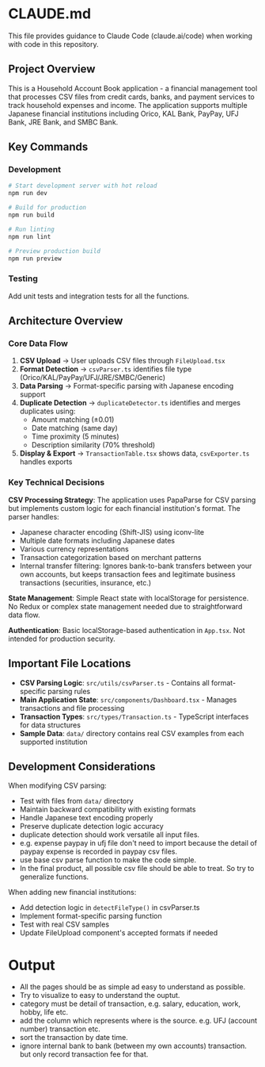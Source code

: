# CLAUDE.md

This file provides guidance to Claude Code (claude.ai/code) when working with code in this repository.

## Project Overview

This is a Household Account Book application - a financial management tool that processes CSV files from credit cards, banks, and payment services to track household expenses and income. The application supports multiple Japanese financial institutions including Orico, KAL Bank, PayPay, UFJ Bank, JRE Bank, and SMBC Bank.

## Key Commands

### Development

```bash
# Start development server with hot reload
npm run dev

# Build for production
npm run build

# Run linting
npm run lint

# Preview production build
npm run preview
```

### Testing

Add unit tests and integration tests for all the functions.

## Architecture Overview

### Core Data Flow

1. **CSV Upload** → User uploads CSV files through `FileUpload.tsx`
2. **Format Detection** → `csvParser.ts` identifies file type (Orico/KAL/PayPay/UFJ/JRE/SMBC/Generic)
3. **Data Parsing** → Format-specific parsing with Japanese encoding support
4. **Duplicate Detection** → `duplicateDetector.ts` identifies and merges duplicates using:
   - Amount matching (±0.01)
   - Date matching (same day)
   - Time proximity (5 minutes)
   - Description similarity (70% threshold)
5. **Display & Export** → `TransactionTable.tsx` shows data, `csvExporter.ts` handles exports

### Key Technical Decisions

**CSV Processing Strategy**: The application uses PapaParse for CSV parsing but implements custom logic for each financial institution's format. The parser handles:

- Japanese character encoding (Shift-JIS) using iconv-lite
- Multiple date formats including Japanese dates
- Various currency representations
- Transaction categorization based on merchant patterns
- Internal transfer filtering: Ignores bank-to-bank transfers between your own accounts, but keeps transaction fees and legitimate business transactions (securities, insurance, etc.)

**State Management**: Simple React state with localStorage for persistence. No Redux or complex state management needed due to straightforward data flow.

**Authentication**: Basic localStorage-based authentication in `App.tsx`. Not intended for production security.

## Important File Locations

- **CSV Parsing Logic**: `src/utils/csvParser.ts` - Contains all format-specific parsing rules
- **Main Application State**: `src/components/Dashboard.tsx` - Manages transactions and file processing
- **Transaction Types**: `src/types/Transaction.ts` - TypeScript interfaces for data structures
- **Sample Data**: `data/` directory contains real CSV examples from each supported institution

## Development Considerations

When modifying CSV parsing:

- Test with files from `data/` directory
- Maintain backward compatibility with existing formats
- Handle Japanese text encoding properly
- Preserve duplicate detection logic accuracy
- duplicate detection should work versatile all input files.
- e.g. expense paypay in ufj file don't need to import because the detail of paypay expense is recorded in paypay csv files.
- use base csv parse function to make the code simple.
- In the final product, all possible csv file should be able to treat. So try to generalize functions.

When adding new financial institutions:

- Add detection logic in `detectFileType()` in csvParser.ts
- Implement format-specific parsing function
- Test with real CSV samples
- Update FileUpload component's accepted formats if needed

# Output

- All the pages should be as simple ad easy to understand as possible.
- Try to visualize to easy to understand the ouptut.
- category must be detail of transaction, e.g. salary, education, work, hobby, life etc.
- add the column which represents where is the source. e.g. UFJ (account number) transaction etc.
- sort the transaction by date time.
- ignore internal bank to bank (between my own accounts) transaction. but only record transaction fee for that.
